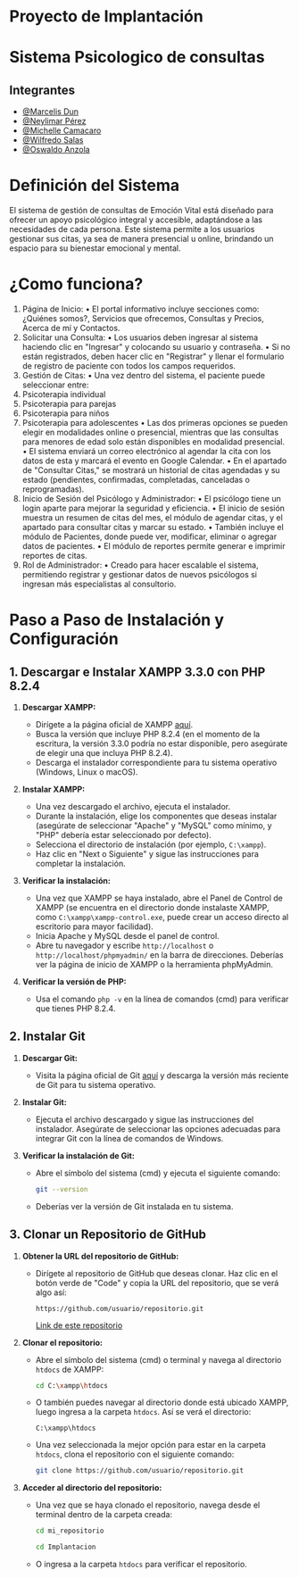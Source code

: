 
# Proyecto de Implantación

# Sistema Psicologico de consultas


## Integrantes

- [@Marcelis Dun](https://github.com/duma12322)
- [@Neylimar Pérez](https://github.com/Neylimar18)
- [@Michelle Camacaro](https://github.com/#)
- [@Wilfredo Salas](https://github.com/#)
- [@Oswaldo Anzola](https://github.com/rapanuti)

# Definición del Sistema
El sistema de gestión de consultas de Emoción Vital está diseñado para ofrecer un apoyo psicológico integral y accesible, adaptándose a las necesidades de cada persona. Este sistema permite a los usuarios gestionar sus citas, ya sea de manera presencial u online, brindando un espacio para su bienestar emocional y mental.

# ¿Como funciona?
1.	Página de Inicio:
•	El portal informativo incluye secciones como: ¿Quiénes somos?, Servicios que ofrecemos, Consultas y Precios, Acerca de mí y Contactos.
2.	Solicitar una Consulta:
•	Los usuarios deben ingresar al sistema haciendo clic en "Ingresar" y colocando su usuario y contraseña.
•	Si no están registrados, deben hacer clic en "Registrar" y llenar el formulario de registro de paciente con todos los campos requeridos.
3.	Gestión de Citas:
•	Una vez dentro del sistema, el paciente puede seleccionar entre:
1.	Psicoterapia individual
2.	Psicoterapia para parejas
3.	Psicoterapia para niños
4.	Psicoterapia para adolescentes
•	Las dos primeras opciones se pueden elegir en modalidades online o presencial, mientras que las consultas para menores de edad solo están disponibles en modalidad presencial.
•	El sistema enviará un correo electrónico al agendar la cita con los datos de esta y marcará el evento en Google Calendar.
•	En el apartado de "Consultar Citas," se mostrará un historial de citas agendadas y su estado (pendientes, confirmadas, completadas, canceladas o reprogramadas).
4.	Inicio de Sesión del Psicólogo y Administrador:
•	El psicólogo tiene un login aparte para mejorar la seguridad y eficiencia.
•	El inicio de sesión muestra un resumen de citas del mes, el módulo de agendar citas, y el apartado para consultar citas y marcar su estado.
•	También incluye el módulo de Pacientes, donde puede ver, modificar, eliminar o agregar datos de pacientes.
•	El módulo de reportes permite generar e imprimir reportes de citas.
5.	Rol de Administrador:
•	Creado para hacer escalable el sistema, permitiendo registrar y gestionar datos de nuevos psicólogos si ingresan más especialistas al consultorio.


# Paso a Paso de Instalación y Configuración

## 1. Descargar e Instalar XAMPP 3.3.0 con PHP 8.2.4

1. **Descargar XAMPP:**
   - Dirígete a la página oficial de XAMPP [aquí](https://www.apachefriends.org/es/download.html?form=MG0AV3).
   - Busca la versión que incluye PHP 8.2.4 (en el momento de la escritura, la versión 3.3.0 podría no estar disponible, pero asegúrate de elegir una que incluya PHP 8.2.4).
   - Descarga el instalador correspondiente para tu sistema operativo (Windows, Linux o macOS).

2. **Instalar XAMPP:**
   - Una vez descargado el archivo, ejecuta el instalador.
   - Durante la instalación, elige los componentes que deseas instalar (asegúrate de seleccionar "Apache" y "MySQL" como mínimo, y "PHP" debería estar seleccionado por defecto).
   - Selecciona el directorio de instalación (por ejemplo, `C:\xampp`).
   - Haz clic en "Next o Siguiente" y sigue las instrucciones para completar la instalación.

3. **Verificar la instalación:**
   - Una vez que XAMPP se haya instalado, abre el Panel de Control de XAMPP (se encuentra en el directorio donde instalaste XAMPP, como `C:\xampp\xampp-control.exe`, puede crear un acceso directo al escritorio para mayor facilidad).
   - Inicia Apache y MySQL desde el panel de control.
   - Abre tu navegador y escribe `http://localhost` o `http://localhost/phpmyadmin/` en la barra de direcciones. Deberías ver la página de inicio de XAMPP o la herramienta phpMyAdmin.

4. **Verificar la versión de PHP:**
   - Usa el comando `php -v` en la línea de comandos (cmd) para verificar que tienes PHP 8.2.4.

## 2. Instalar Git

1. **Descargar Git:**
   - Visita la página oficial de Git [aquí](https://git-scm.com/downloads) y descarga la versión más reciente de Git para tu sistema operativo.

2. **Instalar Git:**
   - Ejecuta el archivo descargado y sigue las instrucciones del instalador. Asegúrate de seleccionar las opciones adecuadas para integrar Git con la línea de comandos de Windows.

3. **Verificar la instalación de Git:**
   - Abre el símbolo del sistema (cmd) y ejecuta el siguiente comando:
     ```sh
     git --version
     ```
   - Deberías ver la versión de Git instalada en tu sistema.

## 3. Clonar un Repositorio de GitHub

1. **Obtener la URL del repositorio de GitHub:**
   - Dirígete al repositorio de GitHub que deseas clonar. Haz clic en el botón verde de "Code" y copia la URL del repositorio, que se verá algo así:
     ```plaintext
     https://github.com/usuario/repositorio.git
     ```
     [Link de este repositorio](https://github.com/duma12322/Implantacion)

2. **Clonar el repositorio:**
   - Abre el símbolo del sistema (cmd) o terminal y navega al directorio `htdocs` de XAMPP:
     ```sh
     cd C:\xampp\htdocs
     ```
   - O también puedes navegar al directorio donde está ubicado XAMPP, luego ingresa a la carpeta `htdocs`. Así se verá el directorio:
     ```plaintext
     C:\xampp\htdocs
     ```
   - Una vez seleccionada la mejor opción para estar en la carpeta `htdocs`, clona el repositorio con el siguiente comando:
     ```sh
     git clone https://github.com/usuario/repositorio.git
     ```

3. **Acceder al directorio del repositorio:**
   - Una vez que se haya clonado el repositorio, navega desde el terminal dentro de la carpeta creada:
     ```sh
     cd mi_repositorio
     ```
     ```sh
     cd Implantacion
     ```
   - O ingresa a la carpeta `htdocs` para verificar el repositorio.
